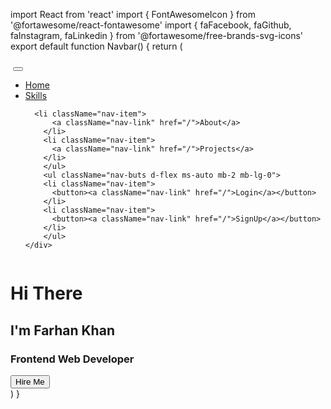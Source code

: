 import React from 'react'
import { FontAwesomeIcon } from '@fortawesome/react-fontawesome'
import { faFacebook, faGithub, faInstagram, faLinkedin } from '@fortawesome/free-brands-svg-icons'
export default function Navbar() {
  return (
    <div>
      <nav className="navbar navbar-expand-lg navbar-dark bg-dark">
  <div className="container-fluid">
    <a className="navbar-brand" href="/"><img src="https://th.bing.com/th/id/OIP.4Kf9tAF_ZPhRmUvivvnr0AHaHa?pid=ImgDet&rs=1" alt=""></img></a>
    <button className="navbar-toggler" type="button" data-bs-toggle="collapse" data-bs-target="#navbarSupportedContent" aria-controls="navbarSupportedContent" aria-expanded="false" aria-label="Toggle navigation">
      <span className="navbar-toggler-icon"></span>
    </button>
    <div className="collapse navbar-collapse" id="navbarSupportedContent">
      <ul className="navbar-nav ms-auto mb-2 mb-lg-0">
        <li className="nav-item">
          <a className="nav-link active" aria-current="page" href="/">Home</a>
        </li>
        <li className="nav-item">
          <a className="nav-link" href="/">Skills</a>
        </li>

      <li className="nav-item">
          <a className="nav-link" href="/">About</a>
        </li>
        <li className="nav-item">
          <a className="nav-link" href="/">Projects</a>
        </li>
        </ul>
        <ul className="nav-buts d-flex ms-auto mb-2 mb-lg-0">
        <li className="nav-item">
          <button><a className="nav-link" href="/">Login</a></button>
        </li>
        <li className="nav-item">
          <button><a className="nav-link" href="/">SignUp</a></button>
        </li>
        </ul>
    </div>
  </div>
</nav>
<div className="container">
  <div className='content'>
  <div className='image'>
    <img src='https://www.dlf.pt/png/big/0/8993_man-cartoon-png.jpg' alt=''></img>
  </div>
  <div className='grid'>
    <h1>Hi There</h1>
    <h2>I'm Farhan Khan</h2>
    <h3>Frontend Web Developer</h3>
    <button>Hire Me</button>
    <div className='icons'>
    <a href='/' className='font-1'><FontAwesomeIcon icon={faLinkedin}/></a>
    <a href='/' className='font-2'><FontAwesomeIcon icon={faFacebook}/></a>
    <a href='/' className='font-3'><FontAwesomeIcon icon={faInstagram}/></a>
    <a href='/' className='font-4'><FontAwesomeIcon icon={faGithub}/></a>
  </div>
  </div>
  </div>
</div>
    </div>
  )
}
